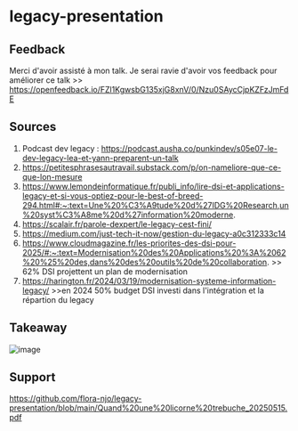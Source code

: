 # legacy-presentation

## Feedback 
Merci d'avoir assisté à mon talk. Je serai ravie d'avoir vos feedback pour améliorer ce talk >> https://openfeedback.io/FZl1KgwsbG135xjG8xnV/0/Nzu0SAycCjpKZFzJmFdE

## Sources
1. Podcast dev legacy : https://podcast.ausha.co/punkindev/s05e07-le-dev-legacy-lea-et-yann-preparent-un-talk
2. https://petitesphrasesautravail.substack.com/p/on-nameliore-que-ce-que-lon-mesure
3. https://www.lemondeinformatique.fr/publi_info/lire-dsi-et-applications-legacy-et-si-vous-optiez-pour-le-best-of-breed-294.html#:~:text=Une%20%C3%A9tude%20d%27IDG%20Research,un%20syst%C3%A8me%20d%27information%20moderne.
4. https://scalair.fr/parole-dexpert/le-legacy-cest-fini/
5. https://medium.com/just-tech-it-now/gestion-du-legacy-a0c312333c14
6. https://www.cloudmagazine.fr/les-priorites-des-dsi-pour-2025/#:~:text=Modernisation%20des%20Applications%20%3A%2062%20%25%20des,dans%20des%20outils%20de%20collaboration. >> 62% DSI projettent un plan de modernisation
7. https://harington.fr/2024/03/19/modernisation-systeme-information-legacy/  >>en 2024 50% budget DSI investi dans l'intégration et la répartion du legacy

## Takeaway
![image](https://github.com/user-attachments/assets/585cb875-25b0-401e-a961-745edfead7d3)


## Support
https://github.com/flora-njo/legacy-presentation/blob/main/Quand%20une%20licorne%20trebuche_20250515.pdf

